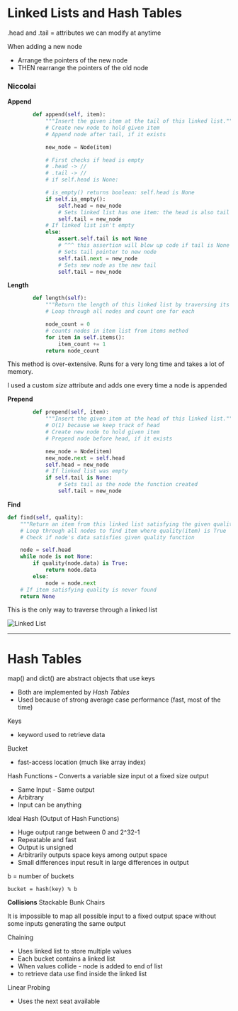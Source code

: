 # Linked Lists and Hash Tables

.head and .tail = attributes we can modify at anytime

When adding a new node
- Arrange the pointers of the new node
- THEN rearrange the pointers of the old node

### Niccolai

**Append**

```Python
        def append(self, item):
            """Insert the given item at the tail of this linked list."""
            # Create new node to hold given item
            # Append node after tail, if it exists

            new_node = Node(item)

            # First checks if head is empty
            # .head -> //
            # .tail -> //
            # if self.head is None:

            # is_empty() returns boolean: self.head is None
            if self.is_empty():
                self.head = new_node
                # Sets linked list has one item: the head is also tail
                self.tail = new_node
            # If linked list isn't empty
            else:
                assert.self.tail is not None
                # ^^^ this assertion will blow up code if tail is None
                # Sets tail pointer to new node
                self.tail.next = new_node
                # Sets new node as the new tail
                self.tail = new_node
```

**Length**

```Python
        def length(self):
            """Return the length of this linked list by traversing its nodes."""
            # Loop through all nodes and count one for each

            node_count = 0
            # counts nodes in item list from items method
            for item in self.items():
                item_count += 1
            return node_count
```

This method is over-extensive. Runs for a very long time and takes a lot of memory.

I used a custom *size* attribute and adds one every time a node is appended

**Prepend**

```Python
        def prepend(self, item):
            """Insert the given item at the head of this linked list."""
            # O(1) because we keep track of head
            # Create new node to hold given item
            # Prepend node before head, if it exists

            new_node = Node(item)
            new_node.next = self.head
            self.head = new_node
            # If linked list was empty
            if self.tail is None:
                # Sets tail as the node the function created
                self.tail = new_node
```

**Find**

```Python
def find(self, quality):
    """Return an item from this linked list satisfying the given quality."""
    # Loop through all nodes to find item where quality(item) is True
    # Check if node's data satisfies given quality function

    node = self.head
    while node is not None:
        if quality(node.data) is True:
            return node.data
        else:
            node = node.next
    # If item satisfying quality is never found
    return None
```

This is the only way to traverse through a linked list

![Linked List](https://github.com/sadboykj/class_activities/blob/master/cs1_2/linkedlist_activity.jpg)

---

# Hash Tables

map() and dict() are abstract objects that use keys
- Both are implemented by *Hash Tables*
- Used because of strong average case performance (fast, most of the time)

Keys
- keyword used to retrieve data

Bucket
- fast-access location (much like array index)

Hash Functions - Converts a variable size input ot a fixed size output
- Same Input - Same output
- Arbitrary
- Input can be anything

Ideal Hash (Output of Hash Functions)
- Huge output range between 0 and 2^32-1
- Repeatable and fast
- Output is unsigned
- Arbitrarily outputs space keys among output space
- Small differences input result in large differences in output

b = number of buckets

    bucket = hash(key) % b

**Collisions**
Stackable Bunk Chairs

It is impossible to map all possible input to a fixed output space
without some inputs generating the same output

Chaining
- Uses linked list to store multiple values
- Each bucket contains a linked list
- When values collide - node is added to end of list
- to retrieve data use find inside the linked list

Linear Probing
- Uses the next seat available
